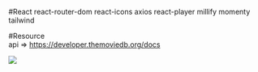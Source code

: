 
#React
react-router-dom
react-icons
axios
react-player
millify
momenty
tailwind


#Resource    
api => https://developer.themoviedb.org/docs


![](screenrec.gif)
